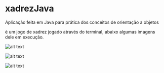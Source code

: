 # xadrezJava

Aplicação feita em Java para prática dos conceitos de orientação a objetos

è um jogo de xadrez jogado através do terminal, abaixo algumas imagens dele em execução.

![alt text](C:\Users\Ricardo\Pictures\xadrez1.png)

![alt text](C:\Users\Ricardo\Pictures\xadrez2.png)

![alt text](C:\Users\Ricardo\Pictures\xadrez3.png)
